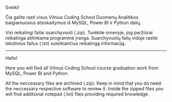 Sveiki!

Čia galite rasti visus Vilnius Coding School Duomenų Analitikos baigiamuosius atsiskaitymus iš MySQL, Power BI ir Python dalių.

Visi reikalingi failai suarchyvuoti (.zip). Turėkite omenyje, jog peržiūrai reikalinga atitinkama programinė įranga.
  Suarchyvuotų failų viduje rasite tekstinius failus (.txt) suteikiančius reikalingą informaciją.

----------------------------------------

Hello!

Here you will find all Vilnius Coding School course graduation work from MySQL, Power BI and Python.

All the neccessary files are archived (.zip). Keep in mind that you do need the neccessary respective software to review it.
  Inside the zipped files you will find additional notepad (.txt) files providing required knowledge.
